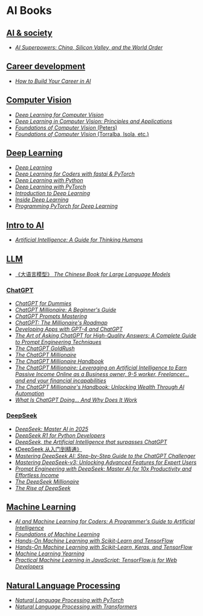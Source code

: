 # AI Books

## [AI & society](./AI%20&%20society/)

* [_AI Superpowers: China, Silicon Valley, and the World Order_](./AI%20&%20society/AI%20Superpowers%20China,%20Silicon%20Valley,%20and%20the%20New%20World%20Order%20(Lee,%20Kai-Fu)%20(Z-Library).epub)

## [Career development](./career%20development/)

* [_How to Build Your Career in AI_](./career%20development/eBook-How-to-Build-a-Career-in-AI.pdf)

## [Computer Vision](./computer%20vision/)

* [_Deep Learning for Computer Vision_](./computer%20vision/Deep%20Learning%20for%20Computer%20Vision.pdf)
* [_Deep Learning in Computer Vision: Principles and Applications_](./computer%20vision/Deep%20learning%20in%20computer%20vision%20principles%20and%20applications%20(Mahmoud%20Hassaballah,%20Ali%20Ismail%20Awad)%20(Z-Library).pdf)
* [_Foundations of Computer Vision_ (Peters)](./computer%20vision/Foundations%20of%20Computer%20Vision%20(James%20F.%20Peters).pdf)
* [_Foundations of Computer Vision_ (Torralba, Isola, etc.)](./computer%20vision/Foundations%20of%20Computer%20Vision%20(Antonio%20Torralba,%20Phillip%20Isola%20etc.)%20(Z-Library).epub)

## [Deep Learning](./deep%20learning/)

* [_Deep Learning_](./deep%20learning/DeepLearningBook.pdf)
* [_Deep Learning for Coders with fastai & PyTorch_](./deep%20learning/Deep%20Learning%20for%20Coders%20with%20fastai...%20(Z-Library).pdf)
* [_Deep Learning with Python_](./deep%20learning/Deep%20Learning%20with%20Python,%202nd%20Edition%20(Final%20Release)%20(Francois%20Chollet)%20(Z-Library).pdf)
* [_Deep Learning with PyTorch_](./deep%20learning/Deep%20Learning%20With%20Pytorch%20(Eli%20Stevens,%20Luca%20Antiga,%20Thomas%20Viehmann)%20(Z-Library).pdf)
* [_Introduction to Deep Learning_](./deep%20learning/Introduction%20to%20Deep%20Learning%20(Eugene%20Charniak)%20(Z-Library).pdf)
* [_Inside Deep Learning_](./deep%20learning/Inside%20Deep%20Learning%20Math,%20Algorithms,%20Models%20(Final%20Release)%20(Edward%20Raff)%20(Z-Library).pdf)
* [_Programming PyTorch for Deep Learning_](./deep%20learning/Programming%20PyTorch%20for%20Deep%20Learning%20(Ian%20Pointer)%20(Z-Library).pdf)

## [Intro to AI](./intro/)

* [_Artificial Intelligence: A Guide for Thinking Humans_](./intro/dokumen.pub_artificial-intelligence-a-guide-for-thinking-humans-978-0374257835.epub)

## [LLM](./LLM)

* [《大语言模型》 _The Chinese Book for Large Language Models_](./LLM/LLMBook.pdf)

### [ChatGPT](./LLM/ChatGPT/)

* [_ChatGPT for Dummies_](./LLM/ChatGPT/ChatGPT%20For%20Dummies%20(Pam%20Baker)%20(Z-Library).pdf)
* [_ChatGPT Millionaire: A Beginner's Guide_](./LLM/ChatGPT/ChatGPT%20Millionaire%20A%20Beginners%20Guide%20to%20ChatGPT%20and%20Passive%20Income%20Strategies%20for%20Financial%20Freedom%20(Drake%20Cox)%20(Z-Library).pdf)
* [_ChatGPT Prompts Mastering_](./LLM/ChatGPT/ChatGPT%20Prompts%20Mastering%20(Christian%20Brown)%20(Z-Library).pdf)
* [_ChatGPT: The Millionaire's Roadmap_](./LLM/ChatGPT/ChatGPT%20The%20Millionaires%20Roadmap%20How%20to%20make%20money%20with%20ChatGPT%20(C.%20Powell%20M.A.%20Finance)%20(Z-Library).pdf)
* [_Developing Apps with GPT-4 and ChatGPT_](./LLM/ChatGPT/Developing%20Apps%20with%20GPT-4%20and%20ChatGPT%20Build%20Intelligent%20Chatbots,%20Content%20Generators,%20and%20More%20(Olivier%20Caelen,%20Marie-Alice%20Blete)%20(Z-Library)-1.pdf)
* [_The Art of Asking ChatGPT for High-Quality Answers: A Complete Guide to Prompt Engineering Techniques_](./LLM/ChatGPT/The%20Art%20of%20Asking%20ChatGPT%20for%20High-Quality%20Answers%20A%20Complete%20Guide%20to%20Prompt%20Engineering%20Techniques%20(Ibrahim%20John)%20(Z-Library).pdf)
* [_The ChatGPT GoldRush_](./LLM/ChatGPT/The%20ChatGPT%20GoldRush%20Profiting%20from%20the%20AI%20Revolution%20Online%20Prompt%20Engineering%20Mastery%20with%20ChatGPT%20(Mark%20Adelson)%20(Z-Library).pdf)
* [_The ChatGPT Millionaire_](./LLM/ChatGPT/The%20ChatGPT%20Millionaire%20(Neil%20Dagger)%20(Z-Library).epub)
* [_The ChatGPT Millionaire Handbook_](./LLM/ChatGPT/The%20ChatGPT%20Millionaire%20Handbook%20(Tj%20Books)%20(Z-Library).epub)
* [_The ChatGPT Millionaire: Leveraging on Artificial Intelligence to Earn Passive Income Online as a Business owner, 9-5 worker, Freelancer… and end your financial incapabilities_](./LLM/ChatGPT/The%20ChatGPT%20Millionaire%20Leveraging%20on%20Artificial%20Intelligence%20to%20Earn%20Passive%20Income%20Online%20as%20a%20Business%20owner,%209-5%20worker,...%20(Nathaniel%20Jon)%20(Z-Library).epub)
* [_The ChatGPT Millionaire's Handbook: Unlocking Wealth Through AI Automation_](./LLM/ChatGPT/The%20ChatGPT%20Millionaires%20Handbook%20Unlocking%20Wealth%20Through%20Ai%20Automation%20(Logan%20Rivers)%20(Z-Library).epub)
* [_What Is ChatGPT Doing… And Why Does It Work_](./LLM/ChatGPT/What%20Is%20ChatGPT%20Doing%20...%20And%20Why%20Does%20It%20Work%20(Stephen%20Wolfram)%20(Z-Library).epub)

### [DeepSeek](./LLM/DeepSeek/)

* [_DeepSeek: Master AI in 2025_](./LLM/DeepSeek/DeepSeek%20Master%20AI%20in%202025%20–%20The%20Ultimate%20Guide%20to%20Outperform%20ChatGPT,%20Boost%20Productivity%20Future-Proof%20Your%20Skills%20Automate...%20(Sanchez,%20Cesar)%20(Z-Library).epub)
* [_DeepSeek R1 for Python Developers_](./LLM/DeepSeek/DeepSeek%20R1%20for%20Python%20Developers%20Practical%20Projects%20and%20Advanced%20Techniques%20(Thao,%20Larry%20D)%20(Z-Library).epub)
* [_DeepSeek, the Artificial Intelligence that surpasses ChatGPT_](./LLM/DeepSeek/DeepSeek,%20the%20Artificial%20Intelligence%20that%20surpasses%20ChatGPT%20Ultimate%20Guide%20to%20Mastering%20AI%20Earn%20Money%20Online%20Thanks%20to%20This...%20(Pineda,%20Léo%20Raphaël)%20(Z-Library).epub)
* [《DeepSeek 从入门到精通》](./LLM/DeepSeek/DeepSeek从入门到精通%20(元宇宙文化实验室)%20(Z-Library).pdf)
* [_Mastering DeepSeek AI: Step-by-Step Guide to the ChatGPT Challenger_](./LLM/DeepSeek/Mastering%20DeepSeek%20AI%20Step-by-Step%20Guide%20to%20the%20ChatGPT%20Challenger%20(Mandal,%20Dr.%20Wasim%20Akram)%20(Z-Library).epub)
* [_Mastering DeepSeek-v3: Unlocking Advanced Features for Expert Users_](./LLM/DeepSeek/Mastering%20DeepSeek-v3%20Unlocking%20Advanced%20Features%20for%20Expert%20Users%20(DeepSeek%20Book%20Series%20Mastering%20AI-Powered%20Search%202)%20(KITS%20FOR%20LIFE)%20(Z-Library).epub)
* [_Prompt Engineering with DeepSeek: Master AI for 10x Productivity and Effortless Income_](./LLM/DeepSeek/Prompt%20Engineering%20with%20DeepSeek%20Master%20AI%20for%2010x%20Productivity%20and%20Effortless%20Income%20(Jain,%20Yash)%20(Z-Library).epub)
* [_The DeepSeek Millionaire_](./LLM/DeepSeek/The%20DeepSeek%20Millionaire%20The%20AI%20Money%20Blueprint%20for%20Passive%20Income%20Online%20Domination%20How%20to%20Make%20Money%20with%20DeepSeek,...%20(Collins%20Asein)%20(Z-Library).epub)
* [_The Rise of DeepSeek_](./LLM/DeepSeek/The%20Rise%20of%20DeepSeek%20How%20a%20One%20Year%20Old%20Chinese%20Company%20Disrupted%20the%20AI%20Landscape%20(Steve%20Russell)%20(Z-Library).epub)

## [Machine Learning](./machine%20learning/)

* [_AI and Machine Learning for Coders: A Programmer's Guide to Artificial Intelligence_](./intro/dokumen.pub_artificial-intelligence-a-guide-for-thinking-humans-978-0374257835.epub)
* [_Foundations of Machine Learning_](./machine%20learning/Foundations%20of%20Machine%20Learning,%20second%20edition%20(Mehryar%20Mohri,%20Afshin%20Rostamizadeh%20etc.)%20(Z-Library).pdf)
* [_Hands-On Machine Learning with Scikit-Learn and TensorFlow_](./machine%20learning/Hands_On_Machine_Learning_with_Scikit_Learn_and_TensorFlow.pdf)
* [_Hands-On Machine Learning with Scikit-Learn, Keras, and TensorFlow_](./machine%20learning/Hands-On_Machine_Learning_with_Scikit-Learn-Keras-and-TensorFlow-2nd-Edition-Aurelien-Geron.pdf)
* [_Machine Learning Yearning_](./machine%20learning/andrew-ng-machine-learning-yearning.pdf)
* [_Practical Machine Learning in JavaScript: TensorFlow.js for Web Developers_](./machine%20learning/Practical%20Machine%20Learning%20in%20JavaScript%20TensorFlow.js%20for%20Web%20Developers%20(Charlie%20Gerard)%20(Z-Library).pdf)

## [Natural Language Processing](./natural%20language%20processing/)

* [_Natural Language Processing with PyTorch_](./natural%20language%20processing/Natural%20Language%20Processing%20with%20PyTo...%20(Z-Library).pdf)
* [_Natural Language Processing with Transformers_](./natural%20language%20processing/dokumen.pub_natural-language-processing-with-transformers-revised-edition-1098136799-9781098136796-9781098103248.pdf)